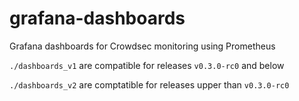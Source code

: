 # grafana-dashboards
Grafana dashboards for Crowdsec monitoring using Prometheus


`./dashboards_v1` are compatible for releases `v0.3.0-rc0` and below

`./dashboards_v2` are comptatible for releases upper than `v0.3.0-rc0`
